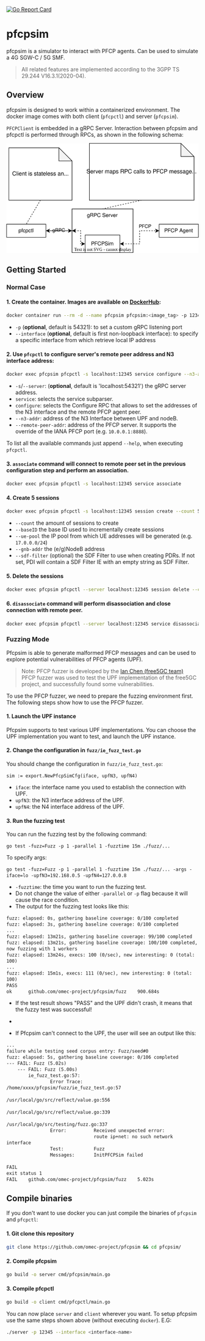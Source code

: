 [![Go Report Card](https://goreportcard.com/badge/github.com/omec-project/pfcpsim)](https://goreportcard.com/report/github.com/omec-project/pfcpsim)

# pfcpsim
pfcpsim is a simulator to interact with PFCP agents. Can be used to simulate a 4G SGW-C / 5G SMF.

> All related features are implemented according to the 3GPP TS 29.244 V16.3.1(2020-04).
## Overview

pfcpsim is designed to work within a containerized environment. The docker image comes with both client (`pfcpctl`) and server (`pfcpsim`).

`PFCPClient` is embedded in a gRPC Server. Interaction between pfcpsim and pfcpctl is performed through RPCs, as shown in the following schema: 

![Alt text](docs/images/schema.svg)

## Getting Started

### Normal Case

#### 1. Create the container. Images are available on [DockerHub](https://hub.docker.com/r/opennetworking/pfcpsim/tags):
```bash
docker container run --rm -d --name pfcpsim pfcpsim:<image_tag> -p 12345 --interface <interface-name>
```
 - `-p` (**optional**, default is 54321): to set a custom gRPC listening port
 - `--interface` (**optional**, default is first non-loopback interface): to specify a specific interface from which retrieve local IP address

#### 2. Use `pfcpctl` to configure server's remote peer address and N3 interface address:
```bash
docker exec pfcpsim pfcpctl -s localhost:12345 service configure --n3-addr <N3-interface-address> --remote-peer-addr <PFCP-server-address>
```
 - `-s`/`--server`: (**optional**, default is 'localhost:54321') the gRPC server address.
 - `service`: selects the service subparser.
 - `configure`: selects the Configure RPC that allows to set the addresses of the N3 interface and the remote PFCP agent peer.
 - `--n3-addr`: address of the N3 Interface between UPF and nodeB.
 - `--remote-peer-addr`: address of the PFCP server. It supports the override of the IANA PFCP port (e.g. `10.0.0.1:8888`).

To list all the available commands just append `--help`, when executing `pfcpctl`.

#### 3. `associate` command will connect to remote peer set in the previous configuration step and perform an association.
```bash
docker exec pfcpsim pfcpctl -s localhost:12345 service associate
```

#### 4. Create 5 sessions
```bash
docker exec pfcpsim pfcpctl -s localhost:12345 session create --count 5 --baseID 2 --ue-pool <CIDR-IP-pool> --gnb-addr <GNodeB-address> --sdf-filter 'permit out ip from 0.0.0.0/0 to assigned 81-81'
```
 - `--count` the amount of sessions to create
 - `--baseID` the base ID used to incrementally create sessions
 - `--ue-pool` the IP pool from which UE addresses will be generated (e.g. `17.0.0.0/24`)
 - `--gnb-addr` the (e/g)NodeB address 
 - `--sdf-filter` (optional) the SDF Filter to use when creating PDRs. If not set, PDI will contain a SDF Filter IE with an empty string as SDF Filter.

#### 5. Delete the sessions
```bash
docker exec pfcpsim pfcpctl --server localhost:12345 session delete --count 5 --baseID 2
```

#### 6. `disassociate` command will perform disassociation and close connection with remote peer.
```bash
docker exec pfcpsim pfcpctl --server localhost:12345 service disassociate
```

### Fuzzing Mode

Pfcpsim is able to generate malformed PFCP messages and can be used to explore potential vulnerabilities of PFCP agents (UPF).

> Note:
> PFCP fuzzer is developed by the [Ian Chen (free5GC team)](https://github.com/ianchen0119)
> PFCP fuzzer was used to test the UPF implementation of the free5GC project, and successfully found some vulnerabilities.

To use the PFCP fuzzer, we need to prepare the fuzzing environment first. The following steps show how to use the PFCP fuzzer.

#### 1. Launch the UPF instance

Pfcpsim supports to test various UPF implementations.
You can choose the UPF implementation you want to test, and launch the UPF instance.

#### 2. Change the configuration in `fuzz/ie_fuzz_test.go`

You should change the configuration in `fuzz/ie_fuzz_test.go`:
```go=
sim := export.NewPfcpSimCfg(iface, upfN3, upfN4)
```
- `iface`: the interface name you used to establish the connection with UPF.
- `upfN3`: the N3 interface address of the UPF.
- `upfN4`: the N4 interface address of the UPF.

#### 3. Run the fuzzing test

You can run the fuzzing test by the following command:
```
go test -fuzz=Fuzz -p 1 -parallel 1 -fuzztime 15m ./fuzz/... 
```
To specify args:
```
go test -fuzz=Fuzz -p 1 -parallel 1 -fuzztime 15m ./fuzz/... -args -iface=lo -upfN3=192.168.0.5 -upfN4=127.0.0.8
```
- `-fuzztime`: the time you want to run the fuzzing test.
- Do not change the value of either `-parallel` or `-p` flag because it will cause the race condition.
- The output for the fuzzing test looks like this:
```
fuzz: elapsed: 0s, gathering baseline coverage: 0/100 completed
fuzz: elapsed: 3s, gathering baseline coverage: 0/100 completed
...
fuzz: elapsed: 13m21s, gathering baseline coverage: 99/100 completed
fuzz: elapsed: 13m21s, gathering baseline coverage: 100/100 completed, now fuzzing with 1 workers
fuzz: elapsed: 13m24s, execs: 100 (0/sec), new interesting: 0 (total: 100)
...
fuzz: elapsed: 15m1s, execs: 111 (0/sec), new interesting: 0 (total: 100)
PASS
ok  	github.com/omec-project/pfcpsim/fuzz	900.684s
```
- If the test result shows "PASS" and the UPF didn't crash, it means that the fuzzy test was successful!
- ```

- If Pfcpsim can't connect to the UPF, the user will see an output like this:
```
...
failure while testing seed corpus entry: Fuzz/seed#0
fuzz: elapsed: 5s, gathering baseline coverage: 0/106 completed
--- FAIL: Fuzz (5.02s)
    --- FAIL: Fuzz (5.00s)
        ie_fuzz_test.go:57: 
                Error Trace:    /home/xxxx/pfcpsim/fuzz/ie_fuzz_test.go:57
                                                        /usr/local/go/src/reflect/value.go:556
                                                        /usr/local/go/src/reflect/value.go:339
                                                        /usr/local/go/src/testing/fuzz.go:337
                Error:          Received unexpected error:
                                route ip+net: no such network interface
                Test:           Fuzz
                Messages:       InitPFCPSim failed
    
FAIL
exit status 1
FAIL    github.com/omec-project/pfcpsim/fuzz    5.023s
```

## Compile binaries
If you don't want to use docker you can just compile the binaries of `pfcpsim` and `pfcpctl`:

#### 1. Git clone this repository
```bash
git clone https://github.com/omec-project/pfcpsim && cd pfcpsim/
```

#### 2. Compile pfcpsim
```bash
go build -o server cmd/pfcpsim/main.go
```

#### 3. Compile pfcpctl
```bash
go build -o client cmd/pfcpctl/main.go
```

You can now place `server` and `client` wherever you want.
To setup pfcpsim use the same steps shown above (without executing `docker`). E.G:
```bash
./server -p 12345 --interface <interface-name>
```

